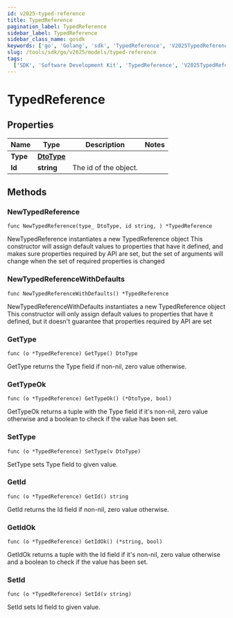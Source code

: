 ```yaml
---
id: v2025-typed-reference
title: TypedReference
pagination_label: TypedReference
sidebar_label: TypedReference
sidebar_class_name: gosdk
keywords: ['go', 'Golang', 'sdk', 'TypedReference', 'V2025TypedReference']
slug: /tools/sdk/go/v2025/models/typed-reference
tags:
  ['SDK', 'Software Development Kit', 'TypedReference', 'V2025TypedReference']
---
```


# TypedReference

## Properties

| Name     | Type                    | Description           | Notes |
| -------- | ----------------------- | --------------------- | ----- |
| **Type** | [**DtoType**](dto-type) |                       |
| **Id**   | **string**              | The id of the object. |

## Methods

### NewTypedReference

`func NewTypedReference(type_ DtoType, id string, ) *TypedReference`

NewTypedReference instantiates a new TypedReference object This constructor will assign default values to properties that have it defined, and makes sure properties required by API are set, but the set of arguments will change when the set of required properties is changed

### NewTypedReferenceWithDefaults

`func NewTypedReferenceWithDefaults() *TypedReference`

NewTypedReferenceWithDefaults instantiates a new TypedReference object This constructor will only assign default values to properties that have it defined, but it doesn't guarantee that properties required by API are set

### GetType

`func (o *TypedReference) GetType() DtoType`

GetType returns the Type field if non-nil, zero value otherwise.

### GetTypeOk

`func (o *TypedReference) GetTypeOk() (*DtoType, bool)`

GetTypeOk returns a tuple with the Type field if it's non-nil, zero value otherwise and a boolean to check if the value has been set.

### SetType

`func (o *TypedReference) SetType(v DtoType)`

SetType sets Type field to given value.

### GetId

`func (o *TypedReference) GetId() string`

GetId returns the Id field if non-nil, zero value otherwise.

### GetIdOk

`func (o *TypedReference) GetIdOk() (*string, bool)`

GetIdOk returns a tuple with the Id field if it's non-nil, zero value otherwise and a boolean to check if the value has been set.

### SetId

`func (o *TypedReference) SetId(v string)`

SetId sets Id field to given value.
